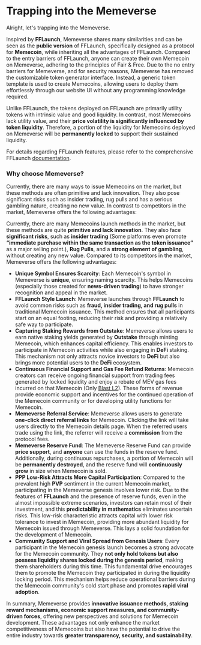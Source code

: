 # Trapping into the Memeverse

Alright, let's trapping into the Memeverse.

Inspired by **FFLaunch**, Memeverse shares many similarities and can be seen as the **public version** of FFLaunch, specifically designed as a protocol for **Memecoin**, while inheriting all the advantages of FFLaunch. Compared to the entry barriers of FFLaunch, anyone can create their own Memecoin on Memeverse, adhering to the principles of Fair & Free. Due to the no entry barriers for Memeverse, and for security reasons, Memeverse has removed the customizable token generator interface. Instead, a generic token template is used to create Memecoins, allowing users to deploy them effortlessly through our website UI without any programming knowledge required.

Unlike FFLaunch, the tokens deployed on FFLaunch are primarily utility tokens with intrinsic value and good liquidity. In contrast, most Memecoins lack utility value, and their **price volatility is significantly influenced by token liquidity**. Therefore, a portion of the liquidity for Memecoins deployed on Memeverse will be **permanently locked** to support their sustained liquidity.

For details regarding FFLaunch features, please refer to the comprehensive FFLaunch [documentation](../fflaunch/).

### Why choose Memeverse?

Currently, there are many ways to issue Memecoins on the market, but these methods are often primitive and lack innovation. They also pose significant risks such as insider trading, rug pulls and has a serious gambling nature, creating no new value. In contrast to competitors in the market, Memeverse offers the following advantages:

Currently, there are many Memecoins launch methods in the market, but these methods are quite **primitive and lack innovation**. They also face **significant risks**, such as **insider trading** (Some platforms even promote **“immediate purchase within the same transaction as the token issuance”** as a major selling point.), **Rug Pulls**, and a **strong element of gambling**, without creating any new value. Compared to its competitors in the market, Memeverse offers the following advantages:

* **Unique Symbol Ensures Scarcity**: Each Memecoin's symbol in Memeverse is **unique**, ensuring naming scarcity. This helps Memecoins (especially those created for **news-driven trading**) to have stronger recognition and appeal in the market.
* **FFLaunch Style Launch**: Memeverse launches through **FFLaunch** to avoid common risks such as **fraud, insider trading, and rug pulls** in traditional Memecoin issuance. This method ensures that all participants start on an equal footing, reducing their risk and providing a relatively safe way to participate.
* **Capturing Staking Rewards from Outstake**: Memeverse allows users to earn native staking yields generated by **Outstake** through minting Memecoin, which enhances capital efficiency. This enables investors to participate in Memecoin activities while also engaging in **DeFi** staking. This mechanism not only attracts novice investors to **DeFi** but also brings more potential users to the **DeFi** ecosystem.
* **Continuous Financial Support and Gas Fee Refund Returns**: Memecoin creators can receive ongoing financial support from trading fees generated by locked liquidity and enjoy a rebate of MEV gas fees incurred on that Memecoin (Only [Blast L2](https://docs.blast.io/building/guides/gas-fees)). These forms of revenue provide economic support and incentives for the continued operation of the Memecoin community or for developing utility functions for Memecoin.
* **Memeverse Referral Service**: Memeverse allows users to generate **one-click direct referral links** for Memecoin. Clicking the link will take users directly to the Memecoin details page. When the referred users trade using the link, the referrer will receive a **commission** from the protocol fees.
* **Memeverse Reserve Fund**: The Memeverse Reserve Fund can provide **price support**, and **anyone** can use the funds in the reserve fund. Additionally, during continuous repurchases, a portion of Memecoin will be **permanently destroyed**, and the reserve fund will **continuously grow** in size when Memecoin is sold.
* **PPP Low-Risk Attracts More Capital Participation**: Compared to the prevalent high **PVP** sentiment in the current Memecoin market, participating in the Memeverse genesis involves lower risk. Due to the features of **FFLaunch** and the presence of reserve funds, even in the almost impossible extreme scenarios, investors can retain most of their investment, and this **predictability in mathematics** eliminates uncertain risks. This low-risk characteristic attracts capital with lower risk tolerance to invest in Memecoin, providing more abundant liquidity for Memecoin issued through Memeverse. This lays a solid foundation for the development of Memecoin.
* **Community Support and Viral Spread from Genesis Users**: Every participant in the Memecoin genesis launch becomes a strong advocate for the Memecoin community. They **not only hold tokens but also possess liquidity shares locked during the genesis period**, making them shareholders during this time. This fundamental drive encourages them to promote the Memecoin they participated in during the liquidity locking period. This mechanism helps reduce operational barriers during the Memecoin community's cold start phase and promotes **rapid viral adoption**.

In summary, Memeverse provides **innovative issuance methods, staking reward mechanisms, economic support measures, and community-driven forces**, offering new perspectives and solutions for Memecoin development. These advantages not only enhance the market competitiveness of Memecoins but also have the potential to drive the entire industry towards **greater transparency, security, and sustainability**.

